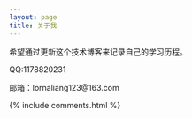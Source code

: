```yaml
---
layout: page
title: 关于我 
---
```



<p>
希望通过更新这个技术博客来记录自己的学习历程。

QQ:1178820231
<p>
邮箱：lornaliang123@163.com



{% include comments.html %}

